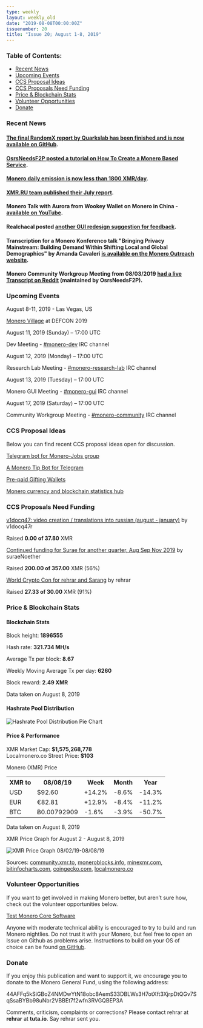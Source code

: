 ```yaml
---
type: weekly
layout: weekly_old
date: "2019-08-08T00:00:00Z"
issuenumber: 20
title: "Issue 20; August 1-8, 2019"
---
```


<h3>Table of Contents:</h3>
<ul class="contents">
    <li><a href="#news">Recent News</a></li>
    <li><a href="#events">Upcoming Events</a></li>
    <li><a href="#ideas">CCS Proposal Ideas</a></li>
    <li><a href="#proposals">CCS Proposals Need Funding</a></li>
    <li><a href="#stats">Price & Blockchain Stats</a></li>
    <li><a href="#volunteer">Volunteer Opportunities</a></li>
    <li><a href="#donate">Donate</a></li>
</ul>

<h3 id="news">Recent News</h3>

<div class="newsbyte">
    <h4><a href="https://github.com/hyc/RandomxAudits" target="_blank">The final RandomX report by Quarkslab has been finished and is now available on GitHub</a>.</h4>
</div>

<div class="newsbyte">
    <h4><a href="https://www.reddit.com/r/Monero/comments/cmswiv/tutorial_how_to_create_a_monero_based_service/" target="_blank">OsrsNeedsF2P posted a tutorial on How To Create a Monero Based Service</a>.
    </h4>
</div>

<div class="newsbyte">
    <h4><a href="https://www.reddit.com/r/Monero/comments/cm8t4h/monero_daily_emission_is_now_less_than_1800_xmrday/" target="_blank">Monero daily emission is now less than 1800 XMR/day</a>.</h4>
</div>

<div class="newsbyte">
    <h4><a href="https://www.reddit.com/r/Monero/comments/cl2uy7/xmrrureport_july/" target="_blank">XMR.RU team published their July report</a>.
    </h4>
</div>

<div class="newsbyte">
    <h4>Monero Talk with Aurora from Wookey Wallet on Monero in China - <a href="https://www.youtube.com/watch?v=snRmbhivgm4" target="_blank">available on YouTube</a>.</h4>
</div>

<div class="newsbyte">
    <h4>Realchacal posted <a href="https://www.reddit.com/r/Monero/comments/cmahpw/what_do_you_think_of_my_gui_redesign_proposal/" target="_blank">another GUI redesign suggestion for feedback</a>.</h4>
</div>

<div class="newsbyte">
    <h4>Transcription for a Monero Konferenco talk "Bringing Privacy Mainstream: Building Demand Within Shifting Local and Global Demographics" by Amanda Cavaleri <a href="https://www.monerooutreach.org/monero-konferenco/amanda-cavaleri.php8" target="_blank">is available on the Monero Outreach website</a>.</h4>
</div>

<div class="newsbyte">
    <h4>Monero Community Workgroup Meeting from 08/03/2019 <a href="https://www.reddit.com/r/Monero/comments/clkwsv/monero_community_workgroup_meeting_20190803_live/" target="_blank">had a live Transcript on Reddit</a> (maintained by OsrsNeedsF2P).</h4>
</div>

<h3 id="events">Upcoming Events</h3>

<div class="event">
    <p class="date" markdown="1">August 8-11, 2019 - Las Vegas, US</p>
    <p markdown="1"><a href="http://monerovillage.com/" target="_blank">Monero Village</a> at DEFCON 2019</p>
</div>

<div class="event">
    <p class="date" markdown="1">August 11, 2019 (Sunday) – 17:00 UTC</p>
    <p markdown="1">Dev Meeting - <a href="irc://chat.freenode.net/#monero-dev" target="_blank">#monero-dev</a> IRC channel</p>
</div>

<div class="event">
    <p class="date" markdown="1">August 12, 2019 (Monday) – 17:00 UTC</p>
    <p markdown="1">Research Lab Meeting - <a href="irc://chat.freenode.net/#monero-research-lab" target="_blank">#monero-research-lab</a> IRC channel</p>
</div>

<div class="event">
    <p class="date" markdown="1">August 13, 2019 (Tuesday) – 17:00 UTC</p>
    <p markdown="1">Monero GUI Meeting - <a href="irc://chat.freenode.net/#monero-gui" target="_blank">#monero-gui</a> IRC channel</p>
</div>

<div class="event">
    <p class="date" markdown="1">August 17, 2019 (Saturday) – 17:00 UTC</p>
    <p markdown="1">Community Workgroup Meeting - <a href="irc://chat.freenode.net/#monero-community" target="_blank">#monero-community</a> IRC channel</p>
</div>



<h3 id="ideas">CCS Proposal Ideas</h3>

<p>Below you can find recent CCS proposal ideas open for discussion.</p>

<div class="proposal">
<p><a href="https://repo.getmonero.org/monero-project/ccs-proposals/merge_requests/91" target="_blank">Telegram bot for Monero-Jobs group</a></p>
</div>

<div class="proposal">
<p><a href="https://repo.getmonero.org/monero-project/ccs-proposals/merge_requests/86" target="_blank">A Monero Tip Bot for Telegram</a></p>
</div>

<div class="proposal">
<p><a href="https://repo.getmonero.org/monero-project/ccs-proposals/merge_requests/78" target="_blank">Pre-paid Gifting Wallets</a></p>
</div>

<div class="proposal">
<p><a href="https://repo.getmonero.org/monero-project/ccs-proposals/merge_requests/58" target="_blank">Monero currency and blockchain statistics hub</a></p>
</div>

<h3 id="proposals">CCS Proposals Need Funding</h3>

<div class="proposal">
    <p><a href="https://ccs.getmonero.org/proposals/v1docq47-video-creation-translations-into-russian-(august-january).html" target="_blank">v1docq47: video creation / translations into russian (august - january)</a> by v1docq47r</p>
    <p>Raised <b>0.00 of 37.80</b> XMR</p>
</div>

<div class="proposal">
    <p><a href="https://ccs.getmonero.org/proposals/surae-mrl-research-q3-2019.html" target="_blank">Continued funding for Surae for another quarter, Aug Sep Nov 2019</a> by suraeNoether</p>
    <p>Raised <b>200.00 of 357.00</b> XMR (56%)</p>
</div>

<div class="proposal">
    <p><a href="https://ccs.getmonero.org/proposals/rehrar-sarang-2019-wcc.html" target="_blank">World Crypto Con for rehrar and Sarang</a> by rehrar</p>
    <p>Raised <b>27.33 of 30.00</b> XMR (91%)</p>
</div>

<h3 id="stats">Price & Blockchain Stats</h3>

<h4 class="stat">Blockchain Stats</h4>

<div class="bcstats">
    <p>Block height: <b>1896555</b></p>
    <p>Hash rate: <b>321.734 MH/s</b></p>
    <p>Average Tx per block: <b>8.67</b></p>
    <p>Weekly Moving Average Tx per day: <b>6260</b></p>
    <p>Block reward: <b>2.49 XMR</b></p>
</div>
<p class="note">Data taken on August 8, 2019</p>

<h4 class="stat">Hashrate Pool Distribution</h4>
<p><img src="/img/hashrate-pool-distribution-0808.png" alt="Hashrate Pool Distribution Pie Chart"/></p>

<h4 class="stat">Price & Performance</h4>

<div class="price-intro">XMR Market Cap:  <b> $1,575,268,778</b><br>Localmonero.co Street Price: <b>$103</b></div>

<p class="table-title">Monero (XMR) Price</p>
<table class="price-table">
  <tr class="row1">
    <th>XMR to</th>
    <th>08/08/19</th>
    <th>Week</th>
    <th>Month</th>
    <th>Year</th>
  </tr>
  <tr>
    <td data-th="XMR to">USD</td>
    <td data-th="08/08/19">$92.60</td>
    <td data-th="Week" class="green">+14.2%</td>
    <td data-th="Month" class="red">-8.6%</td>
    <td data-th="Year" class="red">-14.3%</td>
  </tr>
  <tr class="row3">
    <td data-th="XMR to">EUR</td>
    <td data-th="08/08/19">€82.81</td>
    <td data-th="Week" class="green">+12.9%</td>
    <td data-th="Month" class="red">-8.4%</td>
    <td data-th="Year" class="red">-11.2%</td>
  </tr>
  <tr>
    <td data-th="XMR to">BTC</td>
    <td data-th="08/08/19">Ƀ0.00792909</td>
    <td data-th="Week" class="red">-1.6%</td>
    <td data-th="Month" class="red">-3.9%</td>
    <td data-th="Year" class="red">-50.7%</td>
  </tr>
</table>
<p class="note">Data taken on August 8, 2019</p>

<p class="table-title">XMR Price Graph for August 2 - August 8, 2019</p>

![XMR Price Graph 08/02/19-08/08/19](/img/weekly-chart-0808.png "XMR Price Graph 08/02/19-08/08/19") 

Sources: <a href="https://community.xmr.to/explorer/mainnet/" target="_blank">community.xmr.to</a>, <a href="https://moneroblocks.info/stats/transaction-stats" target="_blank">moneroblocks.info</a>, <a href="https://minexmr.com/pools.html" target="_blank">minexmr.com</a>, <a href="https://bitinfocharts.com/monero/" target="_blank">bitinfocharts.com</a>, <a href="https://www.coingecko.com/" target="_blank">coingecko.com</a>, <a href="https://localmonero.co/" target="_blank">localmonero.co</a>

<h3 id="volunteer">Volunteer Opportunities</h3>

<p>If you want to get involved in making Monero better, but aren’t sure how, check out the volunteer opportunities below.</p>

<div class="newsbyte">
    <p class="date"><a href="https://github.com/monero-project/monero" target="_blank">Test Monero Core Software</a></p>
    <p>Anyone with moderate technical ability is encouraged to try to build and run Monero nightlies. Do not trust it with your Monero, but feel free to open an Issue on Github as problems arise. Instructions to build on your OS of choice can be found <a href="https://github.com/monero-project/monero#compiling-monero-from-source" target="_blank">on GitHub</a>. </p>
</div>

<h3 id="donate">Donate</h3>

<p markdown="1">If you enjoy this publication and want to support it, we encourage you to donate to the Monero General Fund, using the following address:</p>

<p class="address" markdown="1">44AFFq5kSiGBoZ4NMDwYtN18obc8AemS33DBLWs3H7otXft3XjrpDtQGv7SqSsaBYBb98uNbr2VBBEt7f2wfn3RVGQBEP3A</p>

<!--p><a href="monero:44AFFq5kSiGBoZ4NMDwYtN18obc8AemS33DBLWs3H7otXft3XjrpDtQGv7SqSsaBYBb98uNbr2VBBEt7f2wfn3RVGQBEP3A" class="qr"><img src="/img/donate-monero.png"></a></p-->

Comments, criticism, complaints or corrections? Please contact rehrar at **rehrar** at **tuta.io**. Say rehrar sent you.